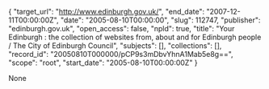 {
  "target_url": "http://www.edinburgh.gov.uk/", 
  "end_date": "2007-12-11T00:00:00Z", 
  "date": "2005-08-10T00:00:00", 
  "slug": 112747, 
  "publisher": "edinburgh.gov.uk", 
  "open_access": false, 
  "npld": true, 
  "title": "Your Edinburgh : the collection of websites from, about and for Edinburgh people / The City of Edinburgh Council", 
  "subjects": [], 
  "collections": [], 
  "record_id": "20050810T000000/pCP9s3mDbvYhnA1Mab5e8g==", 
  "scope": "root", 
  "start_date": "2005-08-10T00:00:00Z"
}

None